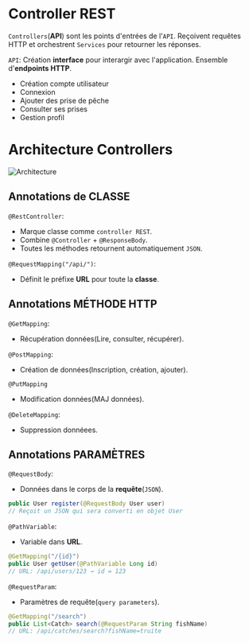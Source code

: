 # Controller REST
`Controllers`(__API__) sont les points d'entrées de l'`API`. Reçoivent requêtes HTTP et orchestrent `Services` pour retourner les réponses.

`API`: Création __interface__ pour interargir avec l'application. Ensemble d'__endpoints HTTP__.
- Création compte utilisateur
- Connexion
- Ajouter des prise de pêche
- Consulter ses prises
- Gestion profil

# Architecture Controllers
![Architecture](Archicontroller.png "Architecture")

## Annotations de CLASSE
`@RestController`:
- Marque classe comme `controller REST`.
- Combine `@Controller` + `@ResponseBody`.
- Toutes les méthodes retournent automatiquement `JSON`.

`@RequestMapping("/api/")`:
- Définit le préfixe __URL__ pour toute la __classe__.

## Annotations MÉTHODE HTTP
`@GetMapping`:
- Récupération données(Lire, consulter, récupérer).

`@PostMapping`:
- Création de données(Inscription, création, ajouter).

`@PutMapping`
- Modification données(MAJ données).

`@DeleteMapping`:
- Suppression donnéees.

## Annotations PARAMÈTRES
`@RequestBody`:
- Données dans le corps de la __requête__(`JSON`).
```java
public User register(@RequestBody User user)
// Reçoit un JSON qui sera converti en objet User
```

`@PathVariable`:
- Variable dans __URL__.
```java
@GetMapping("/{id}")
public User getUser(@PathVariable Long id)
// URL: /api/users/123 → id = 123
```

`@RequestParam`:
- Paramètres de requête(`query parameters`).
```java
@GetMapping("/search")
public List<Catch> search(@RequestParam String fishName)
// URL: /api/catches/search?fishName=truite
```